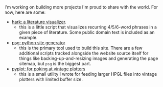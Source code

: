 I'm working on building more projects I'm proud to share with the world. For now, here are some:

- [hark: a literature visualizer](hark.html).
    - this is a little script that visualizes recurring 4/5/6-word phrases in a given piece of literature. Some public domain text is included as an example.
- [psg: python site generator](https://github.com/hendersonreed/psg.py)
    - this is the primary tool used to build this site. There are a few additional scripts tracked alongside the website source itself for things like backing-up-and-resizing images and generating the page sitemap, but `psg` is the biggest part.
- [pyplot: for poking at vintage plotters](/posts/2023-10-23-building-pyplot.html)
    - this is a small utility I wrote for feeding larger HPGL files into vintage plotters with limited buffer size.
